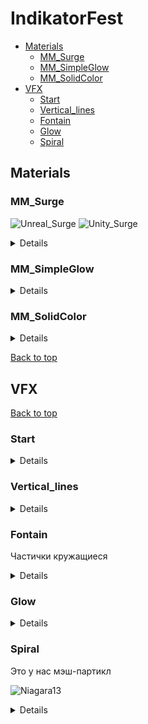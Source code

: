 # IndikatorFest
- [Materials](#materials)
  - [MM_Surge](#mm_surge)
  - [MM_SimpleGlow](#mm_simpleglow)
  - [MM_SolidColor](#mm_solidcolor)
- [VFX](#vfx)
  - [Start](#start)
  - [Vertical_lines](#vertical_lines)
  - [Fontain](#fontain)
  - [Glow](#glow)
  - [Spiral](#spiral)
## Materials
### MM_Surge

![Unreal_Surge](https://github.com/WhateversStudio/IndikatorFest_VFX_README/assets/36862146/1b531638-a099-4fb5-9777-0c6dfc93dded)
![Unity_Surge](https://github.com/WhateversStudio/IndikatorFest_VFX_README/assets/36862146/10af29bd-ca60-49bd-a0e0-6ca1d3592250)

<details>

Translucent Unlit / Sprite Unlit Shader Graph

![Surge_Shader](https://github.com/WhateversStudio/IndikatorFest_VFX_README/assets/36862146/3f0b4bed-6a6d-4761-911e-675ad7eb021d)

#### Output Color
<!--
![Surge_Color_UV](https://github.com/moskalentarium/IndikatorFest/assets/36862146/32d570b2-b6f0-4e75-a324-f55c47bb1f4d)

![Surge_Color_UV-Scale](https://github.com/moskalentarium/IndikatorFest/assets/36862146/fb7c768b-6870-4d83-91ae-1edb3ce56aa0)

![Surge_Color_Texture](https://github.com/moskalentarium/IndikatorFest/assets/36862146/80a35c72-7cf1-440e-bed5-de4938122eb9)

![Surge_Color_Texture-Rerout](https://github.com/moskalentarium/IndikatorFest/assets/36862146/a48e8b65-a8e3-40e2-b1fb-e4674dd9cf2c)
-->
Curve Atlas Row Parameter: Мы хотим создать свой градиент из кривый внутри движка - мы создаем ColorCurve. Чтобы градиент/кривую конвертировать в текстуру - мы создаем CurveAtlas. Этот атлас может в себе хранить множество кривых, мы ограничимся одной. Теперь, чтобы атлас использовать в материале, мы используем нод Curve Atlas Row Parameter. Сначала добавляем атлас, потом кривую
Sample Gradient
![Surge_Color_CurveAtlasRowParam](https://github.com/WhateversStudio/IndikatorFest_VFX_README/assets/36862146/708a0872-01b0-41ce-ab40-c7101cb4ced7)<!--
![Surge_Color_Output-Rerout](https://github.com/moskalentarium/IndikatorFest/assets/36862146/ce4a5af7-94f2-4085-8133-c12dc5f5b626)
-->
![Surge_Color_frame](https://github.com/WhateversStudio/IndikatorFest_VFX_README/assets/36862146/b726cf59-fb2f-4006-96e3-3e3f309ebdfc)
![Unity_OutputColor](https://github.com/WhateversStudio/IndikatorFest_VFX_README/assets/36862146/4887bf0d-4869-4e12-9d4e-263a9c032a0b)

#### UV Mask
<!--
![Surge_Mask_R](https://github.com/moskalentarium/IndikatorFest/assets/36862146/1c818a75-b99b-4f18-b5e0-db44a7524720)

![Surge_Mask_Subtract](https://github.com/moskalentarium/IndikatorFest/assets/36862146/601deddc-cce3-438b-9e74-05edc04f0f07)

![Surge_Mask_Abs](https://github.com/moskalentarium/IndikatorFest/assets/36862146/7f765ff8-05d8-477c-8346-4f0bf33ad22b)

![Surge_Mask_OneMinus](https://github.com/moskalentarium/IndikatorFest/assets/36862146/dba2c8bd-01be-4ece-b0a9-050324787e71)

![Surge_Mask_PowerSaturate](https://github.com/moskalentarium/IndikatorFest/assets/36862146/271e2acb-45a4-4f8e-a929-6eff04789059)

![Surge_Mask_Border](https://github.com/moskalentarium/IndikatorFest/assets/36862146/9f5af124-f547-4ba8-8685-e74940f6db41)

![Surge_Mask_U-and-V](https://github.com/moskalentarium/IndikatorFest/assets/36862146/a2b45686-6e42-4540-8ccc-beafd7f9bfb8)
-->
Component Mask / Split
One Minus / Invert Colors
![Surge_Mask_Combine](https://github.com/moskalentarium/IndikatorFest_VFX/assets/36862146/06ff597e-e967-4a20-ae46-bb5e9efcba9a)

![Unity_UV-Mult](https://github.com/moskalentarium/IndikatorFest_VFX/assets/36862146/f884a04a-f5d5-461e-8bd0-bba1d0e3bda2)

#### Texture Mask
<!--
![Surge_TextureMask_UV](https://github.com/moskalentarium/IndikatorFest/assets/36862146/a10c9e2a-10d5-4d49-9653-72bf685361d2)
-->
![Surge_TextureMask_DynamicParam](https://github.com/moskalentarium/IndikatorFest_VFX/assets/36862146/52c7cfe6-2445-4468-9017-5786c218c82b)
<!--
![Surge_TextureMask_DynamCombRerout](https://github.com/moskalentarium/IndikatorFest/assets/36862146/aeeef4ca-a45d-4f76-979f-10a5cdecf675)

![Surge_TextureMask_UV-Add](https://github.com/moskalentarium/IndikatorFest/assets/36862146/c8c868cc-4d41-460b-81da-0978709c008f)

![Surge_TextureMask_TextAdj](https://github.com/moskalentarium/IndikatorFest/assets/36862146/880e606b-29b1-48b6-a401-a43ff42b3f68)

![Surge_TextureMask_Smoothstep](https://github.com/moskalentarium/IndikatorFest/assets/36862146/67feaa1d-6447-4701-a6d7-8ff33877c3fa)

![Surge_TextureMask_Saturate](https://github.com/moskalentarium/IndikatorFest/assets/36862146/e43fb1f7-5150-4012-a418-ee2a4da2c45a)
-->
Lerp vs SmoothStep: первый проводит линейную интерполяцию, второй - по кривой
![Surge_TextureMask_Border](https://github.com/moskalentarium/IndikatorFest_VFX/assets/36862146/e2a745d2-9e61-4d66-ab0f-f59e60f45c2a)

![Unity_Texture-Mask](https://github.com/moskalentarium/IndikatorFest_VFX/assets/36862146/523d5806-c4cc-45c4-8ddc-e14e77c37b48)

#### Combining
<!--
![Surge_Comb_Mult](https://github.com/moskalentarium/IndikatorFest/assets/36862146/9bf2a4aa-e527-4782-a88f-3fb4f09ae011)
-->
![Surge_Comb_16SatMult](https://github.com/moskalentarium/IndikatorFest_VFX/assets/36862146/daa92b0f-c256-4504-84a3-f0a0dd2272a5)

![Unity_Comb1](https://github.com/moskalentarium/IndikatorFest_VFX/assets/36862146/b3127a5b-f36a-4dee-9d78-cb8949abf743)

<!--
![Surge_Fresnel_Base](https://github.com/moskalentarium/IndikatorFest/assets/36862146/cfd16be3-a758-40da-b036-e54985302cb7)

![Surge_Fresnel_OneMinus](https://github.com/moskalentarium/IndikatorFest/assets/36862146/0ba8c1c8-af1e-4a7e-b4f5-aa5f6ef492fe)

![Surge_Fresnel_Power](https://github.com/moskalentarium/IndikatorFest/assets/36862146/3ed8899f-72df-495f-bfd3-92ad37b5c38d)
-->
![Surge_Comb_Fresnel](https://github.com/moskalentarium/IndikatorFest_VFX/assets/36862146/b9478383-d9be-40ab-b536-8bed234f9b74)

![Unity_fresnel](https://github.com/moskalentarium/IndikatorFest_VFX/assets/36862146/b1003ffc-5109-4657-802c-62c81c658ee3)
<!--
![Surge_Comb_Depth](https://github.com/moskalentarium/IndikatorFest/assets/36862146/1cfb5a7d-b0e1-43f1-82c7-316fe586a828)

![Surge_Shader_EmissOpacity](https://github.com/moskalentarium/IndikatorFest/assets/36862146/9070b98e-000d-4d7a-82c2-145ab5dc7e6d)

![Surge_Refr_Lerp](https://github.com/moskalentarium/IndikatorFest/assets/36862146/5c50c5b7-0e8c-4895-8f81-755ffe9b8867)
-->
Depth Fade: когда полупрозрачный объект пересекается с другим объектом - между ними появляется резкий переход. Depth Fade маска, которая смотрит вглубь объекта и позволяет смягчить швы или менять параметры в зависимости от грубины

Refraction / IOR

![Surge_Refr_Refr](https://github.com/moskalentarium/IndikatorFest_VFX/assets/36862146/8b80aa78-31d9-4e6e-bb25-4a50062c39f9)

</details>

### MM_SimpleGlow

<details>
  
<!--
![Glow_RadialExpon](https://github.com/moskalentarium/IndikatorFest/assets/36862146/95ab6ed0-2e67-42a4-95cc-22bbdecee7fd)
-->
![RadialGradient](https://github.com/moskalentarium/IndikatorFest_VFX/assets/36862146/e4cc7c6d-7d1c-4bec-ae2a-1bed8742a900)
<!--
![Glow_Emissive](https://github.com/moskalentarium/IndikatorFest/assets/36862146/19a0535d-5f8e-4240-9b27-68055d647369)
![Glow_Opacity](https://github.com/moskalentarium/IndikatorFest/assets/36862146/20f8a326-d9a8-4a7e-acb3-08bcedb9f059)
-->
![SimpleGlow](https://github.com/moskalentarium/IndikatorFest_VFX/assets/36862146/99bd428d-6afb-43f9-91cc-7264bc4ef20a)

![SimpleGlowUnity](https://github.com/moskalentarium/IndikatorFest_VFX/assets/36862146/8747cc5c-08f7-4479-ae2a-0cc79546a221)

</details>

### MM_SolidColor

<details>

![SolidColor](https://github.com/moskalentarium/IndikatorFest_VFX/assets/36862146/82427d5b-f787-449e-bb73-7c78449fbd94)

</details>

[Back to top](#indikatorfest)
## VFX

[Back to top](#indikatorfest)

### Start

<details>
  
Интерфейс Niagara:
- Слева сам эффект
- В центре находится рабочая область со столбиками эмиттеров
- Справа - детали и пункты выбранной ноды частиц
- Внизу настройки воспроизведения

Остальное пока не нужно и не важно)
![Niagara1](https://github.com/moskalentarium/IndikatorFest_VFX/assets/36862146/3a5e67b9-705c-47ee-adb1-8a511f9f0d65)

Настройки системы (распространяются на все эмиттеры)

![Niagara2](https://github.com/moskalentarium/IndikatorFest_VFX/assets/36862146/9ea61d6f-5f5b-414a-9e0d-377739603f05)

</details>

### Vertical_lines

<details>
  
Стартанем с дефолтного эмиттера фонтана. К нему сделаем материал Solid Color. Посмотрим, как задается цвет в эмиттере

![Niagara3](https://github.com/moskalentarium/IndikatorFest_VFX/assets/36862146/d24d93cc-92ba-4413-b7ab-f45472ecf9cf)

Настройки 1

![Niagara4](https://github.com/moskalentarium/IndikatorFest_VFX/assets/36862146/bf87aa11-b5ff-4893-92f8-3fd609cba098)

Solid Color

![Niagara5](https://github.com/moskalentarium/IndikatorFest_VFX/assets/36862146/6cfc6ba3-3311-44bb-b2de-ac69b3094ab6)

Настройки 2

![Niagara6](https://github.com/moskalentarium/IndikatorFest_VFX/assets/36862146/b5d70911-66f3-4ff8-aa2b-ffc056c6da41)

Sptite render

![Niagara7](https://github.com/moskalentarium/IndikatorFest_VFX/assets/36862146/c4bf8dff-7143-4470-b83b-924874e7fee8)

</details>

### Fontain
Частички кружащиеся

<details>

Настройки 1
![Niagara8](https://github.com/moskalentarium/IndikatorFest_VFX/assets/36862146/77342e73-1cfe-451d-abe7-6d15aefa1663)

Настройки 2
![Niagara9](https://github.com/moskalentarium/IndikatorFest_VFX/assets/36862146/eca920f0-2f17-40f3-9bcf-716669ce40d4)

Sptite render

![Niagara10](https://github.com/moskalentarium/IndikatorFest_VFX/assets/36862146/a49c5ba2-b83b-4c54-9be2-ff4a8fadb793)

</details>

### Glow

<details>

Настройки 1

![Niagara11](https://github.com/moskalentarium/IndikatorFest_VFX/assets/36862146/d559d787-ce73-4da4-9258-9e3c3f569c17)

Настройки 2

![Niagara12](https://github.com/moskalentarium/IndikatorFest_VFX/assets/36862146/eb136138-4bc3-455a-a837-e13062a2e949)

</details>

### Spiral
Это у нас мэш-партикл

![Niagara13](https://github.com/moskalentarium/IndikatorFest_VFX/assets/36862146/fc25ba8c-ff32-47cd-9141-ffd9cf598422)

<details>

Настройки 1

![Niagara14](https://github.com/moskalentarium/IndikatorFest_VFX/assets/36862146/25cceda3-da55-4b64-a2ea-bd235f425afa)

Настройки 2

![Niagara15](https://github.com/moskalentarium/IndikatorFest_VFX/assets/36862146/6802505f-ef91-4a4a-ab18-820cfb220755)

</details>
